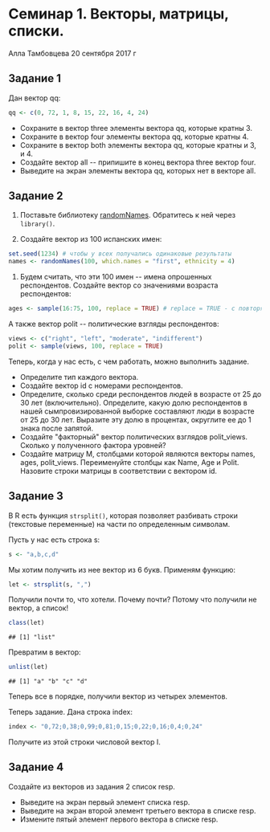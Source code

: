 Семинар 1. Векторы, матрицы, списки.
================
Алла Тамбовцева
20 сентября 2017 г

Задание 1
---------

Дан вектор qq:

``` r
qq <- c(0, 72, 1, 8, 15, 22, 16, 4, 24)
```

-   Сохраните в вектор three элементы вектора qq, которые кратны 3.
-   Сохраните в вектор four элементы вектора qq, которые кратны 4.
-   Сохраните в вектор both элементы вектора qq, которые кратны и 3, и 4.
-   Создайте вектор all -- припишите в конец вектора three вектор four.
-   Выведите на экран элементы вектора qq, которых нет в векторе all.

Задание 2
---------

1.  Поставьте библиотеку [randomNames](https://cran.r-project.org/web/packages/randomNames/randomNames.pdf). Обратитесь к ней через `library()`.

2.  Создайте вектор из 100 испанских имен:

``` r
set.seed(1234) # чтобы у всех получались одинаковые результаты
names <- randomNames(100, which.names = "first", ethnicity = 4) 
```

1.  Будем считать, что эти 100 имен -- имена опрошенных респондентов. Создайте вектор со значениями возраста респондентов:

``` r
ages <- sample(16:75, 100, replace = TRUE) # replace = TRUE - с повторяющимися значениями
```

А также вектор polit -- политические взгляды респондентов:

``` r
views <- c("right", "left", "moderate", "indifferent")
polit <- sample(views, 100, replace = TRUE)
```

Теперь, когда у нас есть, с чем работать, можно выполнить задание.

-   Определите тип каждого вектора.
-   Создайте вектор id с номерами респондентов.
-   Определите, сколько среди респондентов людей в возрасте от 25 до 30 лет (включительно). Определите, какую долю респондентов в нашей сымпровизированной выборке составляют люди в возрасте от 25 до 30 лет. Выразите эту долю в процентах, округлите ее до 1 знака после запятой.
-   Создайте "факторный" вектор политических взглядов polit\_views. Сколько у полученного фактора уровней?
-   Создайте матрицу M, столбцами которой являются векторы names, ages, polit\_views. Переименуйте столбцы как Name, Age и Polit. Назовите строки матрицы в соответствии с вектором id.

Задание 3
---------

В R есть функция `strsplit()`, которая позволяет разбивать строки (текстовые переменные) на части по определенным символам.

Пусть у нас есть строка s:

``` r
s <- "a,b,c,d"
```

Мы хотим получить из нее вектор из 6 букв. Применям функцию:

``` r
let <- strsplit(s, ",")
```

Получили почти то, что хотели. Почему почти? Потому что получили не вектор, а список!

``` r
class(let)
```

    ## [1] "list"

Превратим в вектор:

``` r
unlist(let)
```

    ## [1] "a" "b" "c" "d"

Теперь все в порядке, получили вектор из четырех элементов.

Теперь задание. Дана строка index:

``` r
index <- "0,72;0,38;0,99;0,81;0,15;0,22;0,16;0,4;0,24"
```

Получите из этой строки числовой вектор I.

Задание 4
---------

Создайте из векторов из задания 2 список resp.

-   Выведите на экран первый элемент списка resp.
-   Выведите на экран второй элемент третьего вектора в списке resp.
-   Измените пятый элемент первого вектора в списке resp.
